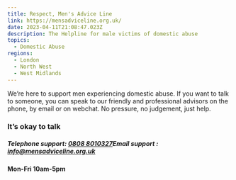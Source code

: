```yaml
---
title: Respect, Men's Advice Line
link: https://mensadviceline.org.uk/
date: 2023-04-11T21:08:47.023Z
description: The Helpline for male victims of domestic abuse
topics:
  - Domestic Abuse
regions:
  - London
  - North West
  - West Midlands
---
```

We’re here to support men experiencing domestic abuse. If you want to talk to someone, you can speak to our friendly and professional advisors on the phone, by email or on webchat. No pressure, no judgement, just help.

### **It’s okay to talk**

##### Telephone support: [0808 8010327](<tel:0808 8010327> "Call 0808 8010327")Email support : [info@mensadviceline.org.uk](mailto:info@mensadviceline.org.uk)

**Mon-Fri 10am-5pm**